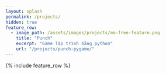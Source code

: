 ```yaml
---
layout: splash
permalink: /projects/
hidden: true
feature_row:
  - image_path: /assets/images/projects/mm-free-feature.png
    title: "Punch"
    excerpt: "Game lập trình bằng python"
    url: "/projects/punch-pygame/"
---
```


{% include feature_row %}